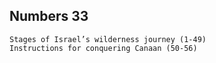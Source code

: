 ## Numbers 33

```
Stages of Israel’s wilderness journey (1-49)
Instructions for conquering Canaan (50-56)
```

